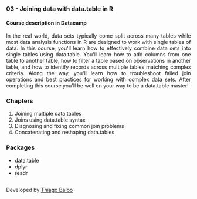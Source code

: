 ### 03 - Joining data with data.table in R

#### Course description in Datacamp
<div align="justify">
In the real world, data sets typically come split across many tables while most data analysis functions in R are designed to work with single tables of data. 
  In this course, you'll learn how to effectively combine data sets into single tables using data.table. You'll learn how to add columns from one table to another table, 
  how to filter a table based on observations in another table, and how to identify records across multiple tables matching complex criteria. Along the way, you'll learn how
  to troubleshoot failed join operations and best practices for working with complex data sets. After completing this course you'll be well on your way to be a data.table 
  master!</div>

### Chapters

1. Joining multiple data.tables
2. Joins using data.table syntax
3. Diagnosing and fixing  common join problems 
4. Concatenating and reshaping data.tables

### Packages

- data.table
- dplyr
- readr

##

Developed by [Thiago Balbo](https://github.com/ThiagoBalbo16)

